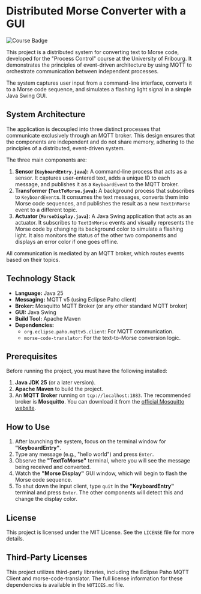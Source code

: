 # Distributed Morse Converter with a GUI

![Course Badge](https://img.shields.io/badge/UniFR-IN.4028%20Process%20Control-blue)

This project is a distributed system for converting text to Morse code, developed for the "Process Control" course at the University of Fribourg. It demonstrates the principles of event-driven architecture by using MQTT to orchestrate communication between independent processes.

The system captures user input from a command-line interface, converts it to a Morse code sequence, and simulates a flashing light signal in a simple Java Swing GUI.

## System Architecture

The application is decoupled into three distinct processes that communicate exclusively through an MQTT broker. This design ensures that the components are independent and do not share memory, adhering to the principles of a distributed, event-driven system.

The three main components are:

1.  **Sensor (`KeyboardEntry.java`):** A command-line process that acts as a sensor. It captures user-entered text, adds a unique ID to each message, and publishes it as a `KeyboardEvent` to the MQTT broker.
2.  **Transformer (`TextToMorse.java`):** A background process that subscribes to `KeyboardEvent`s. It consumes the text messages, converts them into Morse code sequences, and publishes the result as a new `TextInMorse` event to a different topic.
3.  **Actuator (`MorseDisplay.java`):** A Java Swing application that acts as an actuator. It subscribes to `TextInMorse` events and visually represents the Morse code by changing its background color to simulate a flashing light. It also monitors the status of the other two components and displays an error color if one goes offline.

All communication is mediated by an MQTT broker, which routes events based on their topics.

## Technology Stack

* **Language:** Java 25
* **Messaging:** MQTT v5 (using Eclipse Paho client)
* **Broker:** Mosquitto MQTT Broker (or any other standard MQTT broker)
* **GUI:** Java Swing
* **Build Tool:** Apache Maven
* **Dependencies:**
    * `org.eclipse.paho.mqttv5.client`: For MQTT communication.
    * `morse-code-translator`: For the text-to-Morse conversion logic.

## Prerequisites

Before running the project, you must have the following installed:

1.  **Java JDK 25** (or a later version).
2.  **Apache Maven** to build the project.
3.  An **MQTT Broker** running on `tcp://localhost:1883`. The recommended broker is **Mosquitto**. You can download it from the [official Mosquitto website](https://mosquitto.org/download/).

## How to Use

1.  After launching the system, focus on the terminal window for **"KeyboardEntry"**.
2.  Type any message (e.g., "hello world") and press `Enter`.
3.  Observe the **"TextToMorse"** terminal, where you will see the message being received and converted.
4.  Watch the **"Morse Display"** GUI window, which will begin to flash the Morse code sequence.
5.  To shut down the input client, type `quit` in the **"KeyboardEntry"** terminal and press `Enter`. The other components will detect this and change the display color.

## License

This project is licensed under the MIT License. See the `LICENSE` file for more details.

## Third-Party Licenses

This project utilizes third-party libraries, including the Eclipse Paho MQTT Client and morse-code-translator. The full license information for these dependencies is available in the `NOTICES.md` file.

